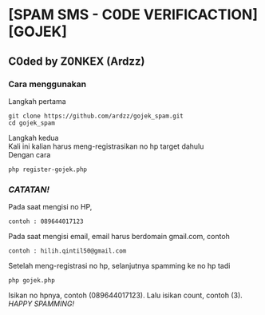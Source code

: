 # [SPAM SMS - C0DE VERIFICACTION] [GOJEK]
## C0ded by Z0NKEX (Ardzz)
### Cara menggunakan
Langkah pertama <br>
```
git clone https://github.com/ardzz/gojek_spam.git
cd gojek_spam
```
Langkah kedua <br>
Kali ini kalian harus meng-registrasikan no hp target dahulu <br>
Dengan cara <br>
```
php register-gojek.php
```
### *CATATAN!*
Pada saat mengisi no HP,
```
contoh : 089644017123
```
Pada saat mengisi email, email harus berdomain gmail.com, contoh <br>
```
contoh : hilih.qintil50@gmail.com
```
Setelah meng-registrasi no hp, selanjutnya spamming ke no hp tadi <br>
```
php gojek.php
```
Isikan no hpnya, contoh (089644017123). Lalu isikan count, contoh (3). <br>
*HAPPY SPAMMING!*
